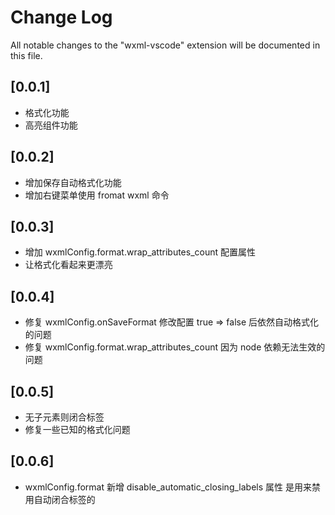 # Change Log

All notable changes to the "wxml-vscode" extension will be documented in this file.

## [0.0.1]

- 格式化功能
- 高亮组件功能

## [0.0.2]

- 增加保存自动格式化功能
- 增加右键菜单使用 fromat wxml 命令

## [0.0.3]

- 增加 wxmlConfig.format.wrap_attributes_count 配置属性
- 让格式化看起来更漂亮

## [0.0.4]

- 修复 wxmlConfig.onSaveFormat 修改配置 true => false 后依然自动格式化的问题
- 修复 wxmlConfig.format.wrap_attributes_count 因为 node 依赖无法生效的问题

## [0.0.5]

- 无子元素则闭合标签
- 修复一些已知的格式化问题

## [0.0.6]

- wxmlConfig.format 新增 disable_automatic_closing_labels 属性
  是用来禁用自动闭合标签的
